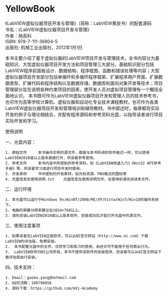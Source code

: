 # YellowBook
《LabVIEW虚拟仪器项目开发与管理》（简称：LabVIEW黄皮书）的配套源码</br>
书名：《LabVIEW虚拟仪器项目开发与管理》</br>
作者：杨高科</br>
ISBN: 978-7-111-36804-5</br>
出版社: 机械工业出版社，2012年1月1日

本书主要介绍了基于虚拟仪器的LabVIEW项目开发与管理技术。全书内容分为基础知识、大型虚拟仪器项目开发方法和项目管理三大部分。基础知识部分包括LabVIEW程序前面板设计、数据结构、程序框图、函数和错误处理等内容；大型虚拟仪器项目开发部分包括单循环和多循环程序框架、扩展程序用户界面、扩展数据类型、扩展代码和程序结构以及数据存储、数据库和面向对象开发等技术；项目管理部分旨在说明各种约束项目的因素，使开发人员对虚拟项目管理有一个概括全面地认识。
本书既可作为LabVIEW虚拟仪器项目开发和管理人员的技术参考书，也可作为高等学校计算机、虚拟仪器和自动化专业技术课程教材，也可作为各类LabVIEW虚拟仪器项目开发和管理培训和辅导教材。书中叙述时，每章都将实际开发的例子与理论相结合，并配有程序源码和参考资料光盘，以指导读者进行项目实际开发和学习。

使用说明

一、光盘内容：

    1. 原始文件     本书操作实例的源文件，都是与本书所讲的软件格式一样，可以使用LabVIEW2010或以上版本直接打开，供读者参考使用。
    2. 参考文件     本书内容中所提到的参考资料，如《LabVIEW快速入门》《Win32 API参考手册》等，供读者学习或进行项目开发时使用。
    3. 开发素材     书中提到的开发素材，如光标资源、PNG格式的图标等
    4. 光盘信息及使用说明.txt    光盘信息及使用说明文件，在使用前请先阅读本文件。

二、运行环境
   
    1. 本光盘可以运行于Windows 9x/WinNT/2000/ME/XP/Vista/Win7/Win10的操作系统下。
    2. 电脑的屏幕分辨率建议在1024×768以上。
    3. 请先安装LabVIEW2010或以上版本软件，安装成功后才能打开光盘中的源文件。

 三、使用注意事项

    1. 如果读者无LabVIEW正版软件，可以从NI官方网站（http://www.ni.com）下载LabVIEW的评估版，免费安装。
    2.  本书配套光盘中的文件，仅供学习和练习时使用，未经许可不能用于任何商业行为。
    3.  LabVIEW软件归NI公司所有，本书不提供该软件的安装程序，但读者可以从NI官方网站下载评估版自行安装。

四、技术支持：

    1. Email：gaoke.yang@hotmail.com
    2. QQ交流群：186796050
    4. 源码下载：https://github.com/mVi-Academy

   
